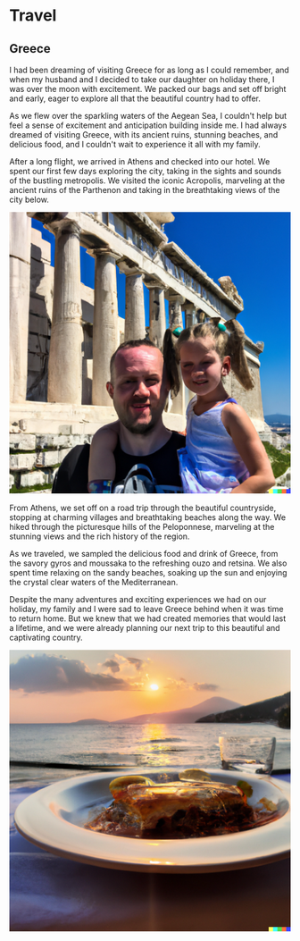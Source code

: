 # Travel

## Greece

I had been dreaming of visiting Greece for as long as I could remember, and when my husband and I decided to take our daughter on holiday there, I was over the moon with excitement. We packed our bags and set off bright and early, eager to explore all that the beautiful country had to offer.

As we flew over the sparkling waters of the Aegean Sea, I couldn't help but feel a sense of excitement and anticipation building inside me. I had always dreamed of visiting Greece, with its ancient ruins, stunning beaches, and delicious food, and I couldn't wait to experience it all with my family.

After a long flight, we arrived in Athens and checked into our hotel. We spent our first few days exploring the city, taking in the sights and sounds of the bustling metropolis. We visited the iconic Acropolis, marveling at the ancient ruins of the Parthenon and taking in the breathtaking views of the city below.

![husbandanddaughter](husbandanddaughter.png)

From Athens, we set off on a road trip through the beautiful countryside, stopping at charming villages and breathtaking beaches along the way. We hiked through the picturesque hills of the Peloponnese, marveling at the stunning views and the rich history of the region.

As we traveled, we sampled the delicious food and drink of Greece, from the savory gyros and moussaka to the refreshing ouzo and retsina. We also spent time relaxing on the sandy beaches, soaking up the sun and enjoying the crystal clear waters of the Mediterranean.

Despite the many adventures and exciting experiences we had on our holiday, my family and I were sad to leave Greece behind when it was time to return home. But we knew that we had created memories that would last a lifetime, and we were already planning our next trip to this beautiful and captivating country.

![mousaka](mousaka.png)